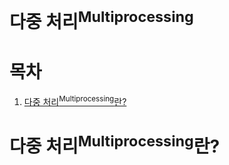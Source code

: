 # 다중 처리<sup>Multiprocessing</sup>

# 목차
  1. [다중 처리<sup>Multiprocessing</sup>란?](#다중-처리supmultiprocessingsup란)
  
# 다중 처리<sup>Multiprocessing</sup>란?
